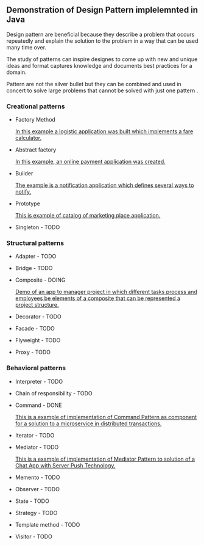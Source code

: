 
## Demonstration of Design Pattern implelemnted in Java 

Design pattern are beneficial because they describe a problem that occurs repeatedly
and explain the solution to the problem in a way that can be used many time over.

The study of patterns can inspire designes to come up with new and unique ideas
and format captures knowledge and documents best practices for a domain. 

Pattern are not the silver bullet but they can be combined and used in concert to solve large problems that cannot be solved with just one pattern .

### Creational patterns

  -  Factory Method 
      
     [In this example a logistic application was built  which implements a fare calculator.](https://github.com/sleevs/JavaDesignPattern/tree/master/jsn-factory-method) 
  
  
  -  Abstract factory
  
     [In this example, an online payment application was created.](https://github.com/sleevs/JavaDesignPattern/tree/master/jsn-abstract-factory)  
  
  -  Builder 
     
     [The example is a notification application which defines several ways to notify.](https://github.com/sleevs/JavaDesignPattern/tree/master/jsn-builder)
  
  -  Prototype 
   
     [This is example of catalog of marketing place application.](https://github.com/sleevs/JavaDesignPattern/tree/master/jsn-prototype)
  
  -  Singleton - TODO

### Structural patterns

  -  Adapter - TODO
  
  -  Bridge - TODO
  
  -  Composite - DOING

     [Demo of an app to manager project in which different tasks process and employees be elements of a composite that can be represented a project structure.](https://github.com/sleevs/JavaDesignPattern/tree/master/jsn-composite) 

  
  -  Decorator - TODO
  
  -  Facade - TODO
  
  -  Flyweight - TODO
  
  -  Proxy - TODO

### Behavioral patterns

  -  Interpreter - TODO
     
  -  Chain of responsibility - TODO
  
  -  Command - DONE
  
      [This is a example of implementation of Command Pattern as component for a solution to a microservice in distributed transactions.](https://github.com/sleevs/Saga-Pattern)
  
  -  Iterator - TODO
  
  -  Mediator - TODO

     [This is a example of implementation of Mediator Pattern to solution of a Chat App with Server Push Technology.](https://github.com/sleevs/JavaDesignPattern)

    
  
  -  Memento - TODO
  
  -  Observer - TODO
  
  -  State - TODO
  
  -  Strategy - TODO
  
  -  Template method - TODO
  
  -  Visitor - TODO
